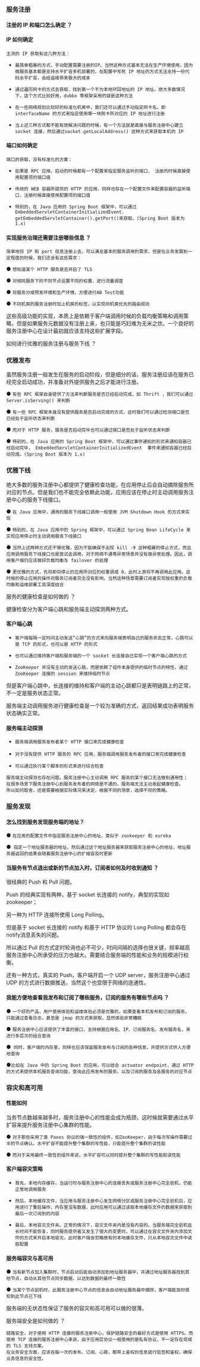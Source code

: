 ### 服务注册

#### 注册的 IP 和端口怎么确定 ？

#### IP 如何确定

`主流的 IP 获取有这几种方法：`

* `最简单粗暴的方式，手动配置需要注册的IP。当然这种方式基本无法在生产环境使用，因为微服务基本都是支持水平扩容多机部署的，在配置中写死 IP 地址的方式无法支持一份代码水平扩容，会给运维带来极大的成本`

* `通过遍历网卡的方式去获取，找到第一个不为本地环回地址的 IP 地址。绝大多数情况下，这个方式比较好用，dubbo 等框架采用的就是这种方法`

*  `在一些网络规划比较好的标准化机房中，我们还可以通过手动指定网卡名，即 interfaceName 的方式来指定使用哪一块网卡所对应的 IP 地址进行注册`

* `当上述三种方式都不能有效解决问题的时候，有一个方法就是直接与服务注册中心建立 socket 连接，然后通过socket.getLocalAddress() 这种方式来获取本机的 IP`

#### 端口如何确定

`端口的获取，没有标准化的方案：`

* `如果是 RPC 应用，启动的时候都有一个配置来指定服务监听的端口， 注册的时候直接使用配置项的端口值`

* `传统的 WEB 容器所提供的 HTTP 的应用，同样也存在一个配置文件来配置容器的监听端口，注册时候直接使用配置项的端口值`

* `特别的，在 Java 应用的 Spring Boot 框架中，可以通过EmbeddedServletContainerInitializedEvent. getEmbeddedServletContainer().getPort()来获取。(Spring Boot 版本为 1.x)`

#### 实现服务治理还需要注册哪些信息 ？

`简单地将 IP 和 port 信息注册上去，可以满足基本的服务调用的需求，但是在业务发展到一定程度的时候，我们还会有这些需求：`

● `想知道某个 HTTP 服务是否开启了 TLS`

● `对相同服务下的不同节点设置不同的权重，进行流量调度`

● `将服务分成预发环境和生产环境，方便进行AB Test功能`

● `不同机房的服务注册时加上机房的标签，以实现同机房优先的路由规则`

这些高级功能的实现，本质上是依赖于客户端调用时候的负载均衡策略和调用策略，但是如果服务元数据没有注册上来，也只能是巧妇难为无米之炊。一个良好的服务注册中心在设计最初就应该支持这些扩展字段。

如何进行优雅的服务注册与服务下线 ？

### 优雅发布

虽然服务注册一般发生在服务的启动阶段，但是细分的话，服务注册应该在服务已经完全启动成功，并准备对外提供服务之后才能进行注册。

● `有些 RPC 框架自身提供了方法来判断服务是否已经启动完成，如 Thrift ，我们可以通过 Server.isServing() 来判断`

● `有一些 RPC 框架本身没有提供服务是否启动完成的方式，这时我们可以通过检测端口是否已经处于监听状态来判断`

● `而对于 HTTP 服务，服务是否启动完毕也可以通过端口是否处于监听状态来判断`

● `特别的，在 Java 应用的 Spring Boot 框架中，可以通过事件通知的形式来通知容器已经启动完毕， EmbeddedServletContainerInitializedEvent  事件来通知容器已经启动完成。(Spring Boot 版本为 1.x)`

### 优雅下线

绝大多数的服务注册中心都提供了健康检查功能，在应用停止后会自动摘除服务所对应的节点。但是我们也不能完全依赖此功能，应用应该在停止时主动调用服务注册中心的服务下线接口。

● `在 Java 应用中，通用的服务下线接口调用一般使用 JVM Shutdown Hook 的方式来实现`

● `特别的，在 Java 应用中的 Spring 框架中，可以通过 Spring Bean LifeCycle 来实现应用停止时主动调用服务下线接口`

● `当然上述两种方式还不够优雅，因为不能确保不出现 kill -9 这种粗暴的停止方式，而且应用调用服务下线接口也是尝试去调用，对于网络不通等异常场景并没有做异常处理。因此，调用客户端仍应该做好负载均衡与 failover 的处理`

● `更优雅的方式，先将即将停止的应用所对应的权重调成 0，此时上游将不再调用此应用。这时候的停止应用的操作对服务订阅者完全没有影响，当然这种场景需要订阅者实现按权重的负载均衡和运维部署工具深度结合`

服务的健康检查是如何做的 ？

健康检查分为客户端心跳和服务端主动探测两种方式。

#### 客户端心跳

* `客户端每隔一定时间主动发送“心跳”的方式来向服务端表明自己的服务状态正常，心跳可以是 TCP 的形式，也可以是 HTTP 的形式`

* `也可以通过维持客户端和服务端的一个 socket 长连接自己实现一个客户端心跳的方式`

* `ZooKeeper 并没有主动的发送心跳，而是依赖了组件本身提供的临时节点的特性，通过 ZooKeeper 连接的 session 来维持临时节点`

但是客户端心跳中，长连接的维持和客户端的主动心跳都只是表明链路上的正常，不一定是服务状态正常。

服务端主动调用服务进行健康检查是一个较为准确的方式，返回结果成功表明服务状态确实正常。

#### 服务端主动探测

* `服务端调用服务发布者某个 HTTP 接口来完成健康检查`

* `对于没有提供 HTTP 服务的 RPC 应用，服务端调用服务发布者的接口来完成健康检查`　

* `可以通过执行某个脚本的形式来进行综合检查`

```
服务端主动探测也存在问题。服务注册中心主动调用 RPC 服务的某个接口无法做到通用性；
在很多场景下服务注册中心到服务发布者的网络是不通的，服务端无法主动发起健康检查。
所以如何取舍，还是需要根据实际情况来决定，根据不同的场景，选择不同的策略。
```

### 服务发现

#### 怎么找到服务发现服务端的地址？

● `在应用的配置文件中指定服务注册中心的地址，类似于 zookeeper 和 eureka`

●` 指定一个地址服务器的地址，然后通过这个地址服务器来获取服务注册中心的地址，地址服务器返回的结果会随着服务注册中心的扩缩容及时更新`

#### 当服务有节点退出或新的节点加入时，订阅者如何及时收到通知 ？

很经典的 Push 和 Pull 问题。

Push 的经典实现有两种，基于 socket 长连接的 notify，典型的实现如 zookeeper；

另一种为 HTTP 连接所使用 Long Polling。

但是基于 socket 长连接的 notify 和基于 HTTP 协议的 Long Polling 都会存在notify消息丢失的问题。

所以通过 Pull 的方式定时轮询也必不可少，时间间隔的选择也很关键，频率越高服务注册中心所承受的压力也越大。需要结合服务端的性能和业务的规模进行权衡。

还有一种方式，真实的 Push，客户端开启一个 UDP server，服务注册中心通过 UDP 的方式进行数据推送，当然这个也受限于网络的连通性。

#### 我能方便地查看我发布和订阅了哪些服务，订阅的服务有哪些节点吗 ？

● `一个好的产品，用户使用体验和运维体验必须是优雅的，如果查看本机发布和订阅的服务，只能通过查看日志，甚至是 jmap 的方式来获取，显然体验非常糟糕`

● `服务注册中心应该提供了丰富的接口，支持根据应用名、IP、订阅服务名、发布服务名，来进行多层次的组合查询`

●` 同时，客户端的内存里，同样也应该保留服务发布与订阅的各种信息，并提供方式供人方便地查询`

●`比如在 Java 中的 Spring Boot 的应用，可以结合 actuator endpoint，通过 HTTP 的方式来提供本机服务查询功能，查询此应用发布的服务，以及订阅的服务及各服务的对应节点`

### 容灾和高可用

#### 性能如何

当务节点数越来越多时，服务注册中心的性能会成为瓶颈，这时候就需要通过水平扩容来提升服务注册中心集群的性能。

● `对于那些采用了类 Paxos 协议的强一致性的组件，如ZooKeeper，由于每次写操作需要过半的节点确认。水平扩容不能提升整个集群的写性能，只能提升整个集群的读性能`

● `而对于采用最终一致性的组件来说，水平扩容可以同时提升整个集群的写性能和读性能`

#### 客户端容灾策略

* `首先，本地内存缓存，当运行时与服务注册中心的连接丢失或服务注册中心完全宕机，仍能正常地调用服务`

* `然后，本地缓存文件，当应用与服务注册中心发生网络分区或服务注册中心完全宕机后，应用进行了重启操作，内存里没有数据，此时应用可以通过读取本地缓存文件的数据来获取到最后一次订阅到的内容`

* `最后，本地容灾文件夹。正常的情况下，容灾文件夹内是没有内容的。当服务端完全宕机且长时间不能恢复，同时服务提供者又发生了很大的变更时，可以通过在容灾文件夹内添加文件的方式来开启本地容灾。此时客户端会忽略原有的本地缓存文件，只从本地容灾文件中读取配置`

#### 服务端容灾与高可用

● `当有新节点加入集群时，节点启动后能自动添加到地址服务器中，并通过地址服务器找到其他节点，自动从其他节点同步数据，以达到数据的最终一致性`

● `当某个节点宕机时，此服务注册中心节点的信息会自动地址服务器中摘除，客户端能及时感知到此节点已下线`

服务端的无状态性保证了服务的容灾和高可用可以做的很薄。

服务端安全是如何做的 ？

```
链路安全，对于使用 HTTP 连接的服务注册中心，保护链路安全的最好方式是使用 HTTPS。而使用 TCP 连接的服务注册中心来说，由于应用层协议一般使用的是私有协议，不一定存在现成的 TLS 支持方案。
在业务安全方面，应该在每一次的发布、订阅、心跳，都带上鉴权的信息就行验签和鉴权，确保业务信息的安全性。
```